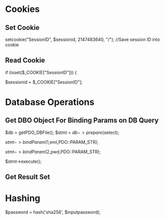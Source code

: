 # Cookies

## Set Cookie

setcookie("SessionID", $sessionid, 2147483640, "/"); //Save session ID into cookie

## Read Cookie

if (isset($_COOKIE["SessionID"])) {

$sessionid = $_COOKIE["SessionID"];

# Database Operations

## Get DBO Object For Binding Params on DB Query

$db = getPDO_DBFile();
$stmt = $db->prepare($select);

$stmt->bindParam(1,$eml,PDO::PARAM_STR);

$stmt->bindParam(2,$pwd,PDO::PARAM_STR);

$stmt->execute();

## Get Result Set


# Hashing

$password = hash('sha256', $inputpassword);

